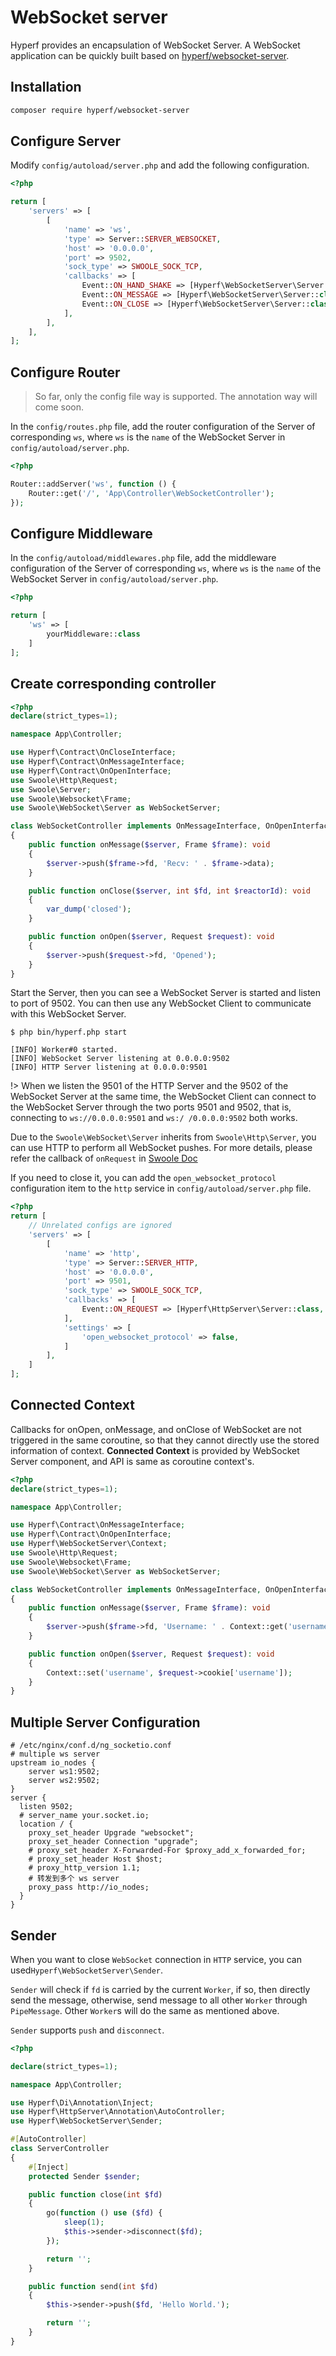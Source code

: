 # WebSocket server

Hyperf provides an encapsulation of WebSocket Server. A WebSocket application can be quickly built based on [hyperf/websocket-server](https://github.com/hyperf/websocket-server).

## Installation

```bash
composer require hyperf/websocket-server
```

## Configure Server

Modify `config/autoload/server.php` and add the following configuration.

```php
<?php

return [
    'servers' => [
        [
            'name' => 'ws',
            'type' => Server::SERVER_WEBSOCKET,
            'host' => '0.0.0.0',
            'port' => 9502,
            'sock_type' => SWOOLE_SOCK_TCP,
            'callbacks' => [
                Event::ON_HAND_SHAKE => [Hyperf\WebSocketServer\Server::class, 'onHandShake'],
                Event::ON_MESSAGE => [Hyperf\WebSocketServer\Server::class, 'onMessage'],
                Event::ON_CLOSE => [Hyperf\WebSocketServer\Server::class, 'onClose'],
            ],
        ],
    ],
];
```

## Configure Router

> So far, only the config file way is supported. The annotation way will come soon.

In the `config/routes.php` file, add the router configuration of the Server of corresponding `ws`, where `ws` is the `name` of the WebSocket Server in `config/autoload/server.php`.


```php
<?php

Router::addServer('ws', function () {
    Router::get('/', 'App\Controller\WebSocketController');
});
```

## Configure Middleware

In the `config/autoload/middlewares.php` file, add the middleware configuration of the Server of corresponding `ws`, where `ws` is the `name` of the WebSocket Server in `config/autoload/server.php`.


```php
<?php

return [
    'ws' => [
        yourMiddleware::class
    ]
];
```

## Create corresponding controller

```php
<?php
declare(strict_types=1);

namespace App\Controller;

use Hyperf\Contract\OnCloseInterface;
use Hyperf\Contract\OnMessageInterface;
use Hyperf\Contract\OnOpenInterface;
use Swoole\Http\Request;
use Swoole\Server;
use Swoole\Websocket\Frame;
use Swoole\WebSocket\Server as WebSocketServer;

class WebSocketController implements OnMessageInterface, OnOpenInterface, OnCloseInterface
{
    public function onMessage($server, Frame $frame): void
    {
        $server->push($frame->fd, 'Recv: ' . $frame->data);
    }

    public function onClose($server, int $fd, int $reactorId): void
    {
        var_dump('closed');
    }

    public function onOpen($server, Request $request): void
    {
        $server->push($request->fd, 'Opened');
    }
}
```

Start the Server, then you can see a WebSocket Server is started and listen to port of 9502. You can then use any WebSocket Client to communicate with this WebSocket Server.

```
$ php bin/hyperf.php start

[INFO] Worker#0 started.
[INFO] WebSocket Server listening at 0.0.0.0:9502
[INFO] HTTP Server listening at 0.0.0.0:9501
```

!> When we listen the 9501 of the HTTP Server and the 9502 of the WebSocket Server at the same time, the WebSocket Client can connect to the WebSocket Server through the two ports 9501 and 9502, that is, connecting to `ws://0.0.0.0:9501` and `ws:/ /0.0.0.0:9502` both works.

Due to the `Swoole\WebSocket\Server` inherits from `Swoole\Http\Server`, you can use HTTP to perform all WebSocket pushes. For more details, please refer the callback of `onRequest` in [Swoole Doc](https://wiki.swoole.com/#/websocket_server?id=websocketserver)

If you need to close it, you can add the `open_websocket_protocol` configuration item to the `http` service in `config/autoload/server.php` file.


```php
<?php
return [
    // Unrelated configs are ignored
    'servers' => [
        [
            'name' => 'http',
            'type' => Server::SERVER_HTTP,
            'host' => '0.0.0.0',
            'port' => 9501,
            'sock_type' => SWOOLE_SOCK_TCP,
            'callbacks' => [
                Event::ON_REQUEST => [Hyperf\HttpServer\Server::class, 'onRequest'],
            ],
            'settings' => [
                'open_websocket_protocol' => false,
            ]
        ],
    ]
];
```

## Connected Context

Callbacks for onOpen, onMessage, and onClose of WebSocket are not triggered in the same coroutine, so that they cannot directly use the stored information of context. **Connected Context** is provided by WebSocket Server component, and API is same as coroutine context's.

```php
<?php
declare(strict_types=1);

namespace App\Controller;

use Hyperf\Contract\OnMessageInterface;
use Hyperf\Contract\OnOpenInterface;
use Hyperf\WebSocketServer\Context;
use Swoole\Http\Request;
use Swoole\Websocket\Frame;
use Swoole\WebSocket\Server as WebSocketServer;

class WebSocketController implements OnMessageInterface, OnOpenInterface
{
    public function onMessage($server, Frame $frame): void
    {
        $server->push($frame->fd, 'Username: ' . Context::get('username'));
    }

    public function onOpen($server, Request $request): void
    {
        Context::set('username', $request->cookie['username']);
    }
}
```

## Multiple Server Configuration

```
# /etc/nginx/conf.d/ng_socketio.conf
# multiple ws server
upstream io_nodes {
    server ws1:9502;
    server ws2:9502;
}
server {
  listen 9502;
  # server_name your.socket.io;
  location / {
    proxy_set_header Upgrade "websocket";
    proxy_set_header Connection "upgrade";
    # proxy_set_header X-Forwarded-For $proxy_add_x_forwarded_for;
    # proxy_set_header Host $host;
    # proxy_http_version 1.1;
    # 转发到多个 ws server
    proxy_pass http://io_nodes;
  }
}
```

## Sender

When you want to close `WebSocket` connection in `HTTP` service, you can used`Hyperf\WebSocketServer\Sender`.

`Sender` will check if `fd` is carried by the current `Worker`, if so, then directly send the message, otherwise, send message to all other `Worker` through `PipeMessage`. Other `Worker`s will do the same as mentioned above.

`Sender` supports `push` and `disconnect`. 

```php
<?php

declare(strict_types=1);

namespace App\Controller;

use Hyperf\Di\Annotation\Inject;
use Hyperf\HttpServer\Annotation\AutoController;
use Hyperf\WebSocketServer\Sender;

#[AutoController]
class ServerController
{
    #[Inject]
    protected Sender $sender;

    public function close(int $fd)
    {
        go(function () use ($fd) {
            sleep(1);
            $this->sender->disconnect($fd);
        });

        return '';
    }

    public function send(int $fd)
    {
        $this->sender->push($fd, 'Hello World.');

        return '';
    }
}

```
